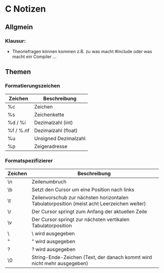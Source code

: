 # C Notizen

## Allgmein

### Klausur:

- Theoriefragen können kommen z.B. zu was macht #include
  oder was macht ein Compiler ...

## Themen

### Formatierungszeichen

| Zeichen | Beschreibung            |
|---------|-------------------------|
| %c      | Zeichen                 |
| %s      | Zeichenkette            |
| %d / %i  | Dezimalzahl (int)       |
| %f / %.nf | Dezimalzahl (float)     |
| %u      | Unsigned Dezimalzahl    |
| %p      | Zeigeradresse           |

### Formatspezifizierer 

| Zeichen | Beschreibung            |
|---------|-------------------------|
|\n | Zeilenumbruch |
|\b | Setzt den Cursor um eine Position nach links |
|\t | Zeilenvorschub zur nächsten horizontalen Tabulatorposition (meist acht Leerzeichen weiter) |
|\r | Der Cursor springt zum Anfang der aktuellen Zeile |
|\v | Der Cursor springt zur nächsten vertikalen Tabulatorposition |
|\\ | \ wird ausgegeben |
|\" | " wird ausgegeben |
|\? | ? wird ausgegeben |
|\0 | String-Ende-Zeichen (Text, der danach kommt wird nicht mehr ausgegeben) | 
